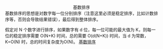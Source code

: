 <center>基数排序</center>
基数排序的思想是对数字每一位分别排序（注意这里必须是稳定排序，比如计数排序等，否则会导致结果错误），最后得到整体排序。

假定对 N 个数字进行排序，如果数字有 d 位，每一位可能的最大值为 K，则每一位的稳定排序需要 O(N+K) 时间，总的需要 O(d(N+K)) 时间，当 d 为常数，K=O(N) 时，总的时间复杂度为O(N)。
[基数排序](./picture/algorithm-Radix-1.jpeg.jpeg)

